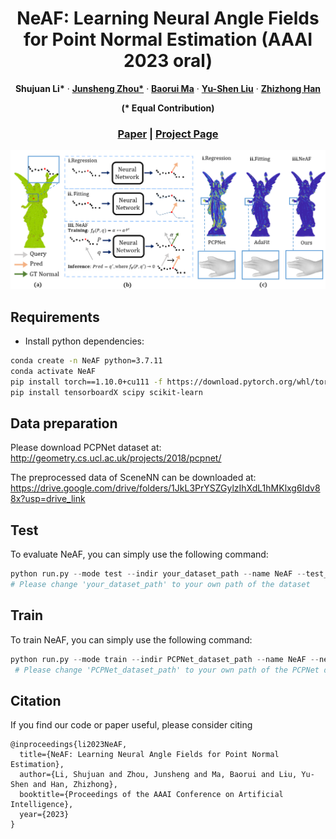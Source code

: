 <p align="center">

  <h1 align="center">NeAF: Learning Neural Angle Fields for Point Normal Estimation (AAAI 2023 oral) </h1>
  <p align="center">
     <a><strong>Shujuan Li*</strong></a>
    ·
    <a href="https://junshengzhou.github.io/"><strong>Junsheng Zhou*</strong></a>
    ·
    <a href="https://mabaorui.github.io/"><strong>Baorui Ma</strong></a>
    ·
    <a href="https://yushen-liu.github.io/"><strong>Yu-Shen Liu</strong></a>
    ·
    <a href="https://h312h.github.io/"><strong>Zhizhong Han</strong></a>

  </p>
  
  <p align="center"><strong>(* Equal Contribution)</strong></p>
  <h3 align="center"><a href="https://arxiv.org/pdf/2211.16869.pdf">Paper</a> | <a href="https://lisj575.github.io/NeAF/">Project Page</a></h3>
  <div align="center"></div>
</p>

<p align="center">
  <img src="img/top.png" width="780" />
</p>

## Requirements
- Install python dependencies:
```bash
conda create -n NeAF python=3.7.11
conda activate NeAF
pip install torch==1.10.0+cu111 -f https://download.pytorch.org/whl/torch_stable.html
pip install tensorboardX scipy scikit-learn
```


## Data preparation
Please download PCPNet dataset at: <http://geometry.cs.ucl.ac.uk/projects/2018/pcpnet/>


The preprocessed data of SceneNN can be downloaded at:
<https://drive.google.com/drive/folders/1JkL3PrYSZGylzIhXdL1hMKlxg6Idv88x?usp=drive_link>


## Test
To evaluate NeAF, you can simply use the following command:
```python
python run.py --mode test --indir your_dataset_path --name NeAF --test_epoch 900 --need_prediction 1 --checkpoints 5 --coarse_normal_num 10 --gpu 0 1
# Please change 'your_dataset_path' to your own path of the dataset
```

## Train
To train NeAF, you can simply use the following command:
```python
python run.py --mode train --indir PCPNet_dataset_path --name NeAF --nepoch 1000 --lr 0.001 --query_vector_path ./query_vector_5k.xyz --gpu 0 1
 # Please change 'PCPNet_dataset_path' to your own path of the PCPNet dataset
```

## Citation
If you find our code or paper useful, please consider citing

    @inproceedings{li2023NeAF,
      title={NeAF: Learning Neural Angle Fields for Point Normal Estimation},
      author={Li, Shujuan and Zhou, Junsheng and Ma, Baorui and Liu, Yu-Shen and Han, Zhizhong},
      booktitle={Proceedings of the AAAI Conference on Artificial Intelligence},
      year={2023}
    }
